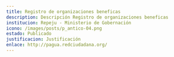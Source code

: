 ```yaml
---
title: Registro de organizaciones beneficas
description: D﻿escripción Registro de organizaciones beneficas
institucion: Repeju - Ministerio de Gobernación
icono: /images/posts/p_antico-04.png
estado: Publicado
justificacion: Justificación
enlace: http://pagua.redciudadana.org/
---
```

